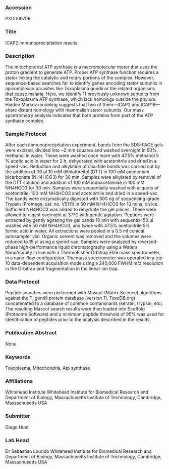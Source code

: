 ### Accession
PXD009799

### Title
ICAP2 Immunoprecipitation results

### Description
The mitochondrial ATP synthase is a macromolecular motor that uses the proton gradient to generate ATP. Proper ATP synthase function requires a stator linking the catalytic and rotary portions of the complex. However, sequence-based searches fail to identify genes encoding stator subunits in apicomplexan parasites like Toxoplasma gondii or the related organisms that cause malaria. Here, we identify 11 previously unknown subunits from the Toxoplasma ATP synthase, which lack homologs outside the phylum. Hidden Markov modeling suggests that two of them—ICAP2 and ICAP18—share distant homology with mammalian stator subunits. Our mass spcetrometry analysis indicates that both proteins form part of the ATP synthase complex.

### Sample Protocol
After each immunoprecipitation experiment, bands from the SDS-PAGE gels were excised, divided into ~2 mm squares and washed overnight in 50% methanol in water. These were washed once more with 47.5% methanol 5 % acetic acid in water for 2 h, dehydrated with acetonitrile and dried in a speed-vac. Reduction and alkylation of disulfide bonds was carried out by the addition of 30 µl 10 mM dithiothreitol (DTT) in 100 mM ammonium bicarbonate (NH4HCO3) for 30 min. Samples were alkylated by removal of the DTT solution and addition of 100 mM iodoacetamide in 100 mM NH4HCO3 for 30 min. Samples were sequentially washed with aliquots of acetonitrile, 100 mM NH4HCO3 and acetonitrile and dried in a speed-vac. The bands were enzymatically digested with 300 ng of sequencing-grade Trypsin (Promega, cat. no. V5111) in 50 mM NH4HCO3 for 10 mins, on ice. Sufficient NH4HCO3 was added to rehydrate the gel pieces. These were allowed to digest overnight at 37°C with gentle agitation. Peptides were extracted by gently agitating the gel bands 10 min with sequential 50 µl washes with 50 mM NH4HCO3, and twice with 47.5% acetonitrile 5% formic acid in water. All extractions were pooled in a 0.5 ml conical autosampler vial. Organic solvent was removed and the volumes were reduced to 15 µl using a speed-vac. Samples were analyzed by reversed-phase high-performance liquid chromatography using a Waters NanoAcquity in line with a ThermoFisher Orbitrap Elite mass spectrometer, in a nano-flow configuration. The mass spectrometer was operated in a top 10 data-dependent acquisition mode using a 240,000 FWHM m/z resolution in the Orbitrap and fragmentation in the linear ion trap.

### Data Protocol
Peptide searches were performed with Mascot (Matrix Science) algorithms against the T. gondii protein database (version 11, ToxoDB.org) concatenated to a database of common contaminants (keratin, trypsin, etc). The resulting Mascot search results were then loaded into Scaffold (Proteome Software) and a minimum peptide threshold of 95% was used for identification of peptides prior to the analysis described in the results.

### Publication Abstract
None

### Keywords
Toxoplasma, Mitochondria, Atp synthase

### Affiliations
Whitehead Institute 
Whitehead Institute for Biomedical Research and Department of Biology, Massachusetts Institute  of Technology, Cambridge, Massachusetts USA

### Submitter
Diego Huet

### Lab Head
Dr Sebastian Lourido
Whitehead Institute for Biomedical Research and Department of Biology, Massachusetts Institute  of Technology, Cambridge, Massachusetts USA


